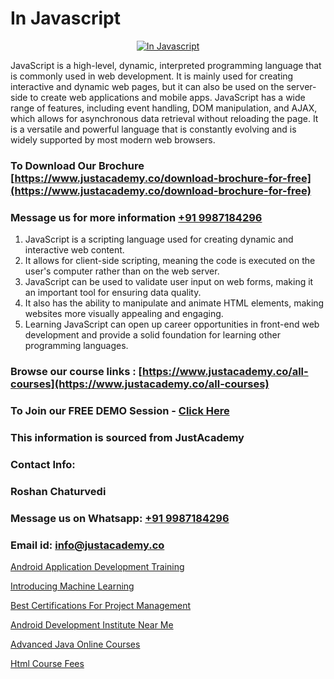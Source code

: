 # In Javascript

<p align="center">
  <a href="https://justacademy.co/course-detail/javascript-training">
    <img src="https://justacademy.co/storage2/course_image/1676636853_course_image.webp" alt="In Javascript">
  </a>
</p>


JavaScript is a high-level, dynamic, interpreted programming language that is commonly used in web development. It is mainly used for creating interactive and dynamic web pages, but it can also be used on the server-side to create web applications and mobile apps. JavaScript has a wide range of features, including event handling, DOM manipulation, and AJAX, which allows for asynchronous data retrieval without reloading the page. It is a versatile and powerful language that is constantly evolving and is widely supported by most modern web browsers.
### To Download Our Brochure [https://www.justacademy.co/download-brochure-for-free](https://www.justacademy.co/download-brochure-for-free)
### Message us for more information [+91 9987184296](https://api.whatsapp.com/send?phone=919987184296)
1) JavaScript is a scripting language used for creating dynamic and interactive web content.
2) It allows for client-side scripting, meaning the code is executed on the user's computer rather than on the web server.
3) JavaScript can be used to validate user input on web forms, making it an important tool for ensuring data quality.
4) It also has the ability to manipulate and animate HTML elements, making websites more visually appealing and engaging.
5) Learning JavaScript can open up career opportunities in front-end web development and provide a solid foundation for learning other programming languages.

### Browse our course links : [https://www.justacademy.co/all-courses](https://www.justacademy.co/all-courses) 
### To Join our FREE DEMO Session - [Click Here](https://www.justacademy.co/register-for-course-demo)


### This information is sourced from JustAcademy
### Contact Info:
### Roshan Chaturvedi
### Message us on Whatsapp: [+91 9987184296](https://api.whatsapp.com/send?phone=919987184296)
### Email id: [info@justacademy.co](mailto:info@justacademy.co)
                
[Android Application Development Training](https://www.linkedin.com/pulse/android-application-development-training-justacademy-sunnyvale-5mwbf/)

[Introducing Machine Learning](https://www.linkedin.com/pulse/introducing-machine-learning-justacademy-bradford-4xpde?trackingId=pn6YvXfU5iH7hGXa%2FQOxQw%3D%3D&lipi=urn%3Ali%3Apage%3Ad_flagship3_company_admin%3BU6qvup%2BkTG%2BWwu84oCWCCA%3D%3D)

[Best Certifications For Project Management](https://medium.com/@shivamja27/best-certifications-for-project-management-c3566e866176)

[Android Development Institute Near Me](https://medium.com/@prempja40/android-development-institute-near-me-22e82dbe3952)

[Advanced Java Online Courses](https://justacademyin.github.io/justacademy/advanced-java-online-courses)

[Html Course Fees](https://justacademyin.github.io/justacademy/html-course-fees)

